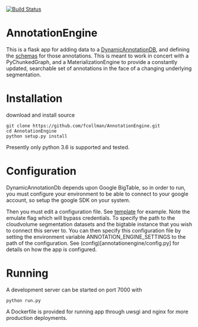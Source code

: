 [![Build Status](https://travis-ci.org/fcollman/AnnotationEngine.svg?branch=master)](https://travis-ci.org/fcollman/AnnotationEngine)

# AnnotationEngine
This is a flask app for adding data to a [DynamicAnnotationDB](https://github.com/seung-lab/DynamicAnnotationDb), and defining the [schemas](annotationengine/schemas) for those annotations.  This is meant to work in concert with a PyChunkedGraph, and a MaterializationEngine to provide a constantly updated, searchable set of annotations in the face of a changing underlying segmentation.   

# Installation
download and install source
```
git clone https://github.com/fcollman/AnnotationEngine.git
cd AnnotationEngine
python setup.py install
```
Presently only python 3.6 is supported and tested.

# Configuration
DynamicAnnotationDb depends upon Google BigTable, so in order to run, you must configure your environment to be able to connect to your google account, so setup the google SDK on your system. 

Then you must edit a configuration file.  See [template](annotationengine/instance/dev_config.py) for example.  Note the emulate flag which will bypass credentials. To specify the path to the cloudvolume segmentation datasets and the bigtable instance that you wish to connect this server to.  You can then specify this configuration file by setting the environment variable ANNOTATION_ENGINE_SETTINGS to the path of the configuration. See (config)[annotationengine/config.py] for details on how the app is configured.

# Running
A development server can be started on port 7000 with
```
python run.py
```

A Dockerfile is provided for running app through uwsgi and nginx for more production deployments. 

